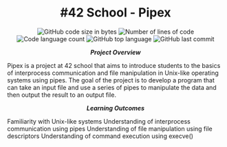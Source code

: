 <h1 align="center">
#42 School - Pipex
</h1>

<p align="center">
	<img alt="GitHub code size in bytes" src="https://img.shields.io/github/languages/code-size/jdecorte-be/42-Pipex?color=lightblue" />
	<img alt="Number of lines of code" src="https://img.shields.io/tokei/lines/github/jdecorte-be/42-Pipex?color=critical" />
	<img alt="Code language count" src="https://img.shields.io/github/languages/count/jdecorte-be/42-Pipex?color=yellow" />
	<img alt="GitHub top language" src="https://img.shields.io/github/languages/top/jdecorte-be/42-Pipex?color=blue" />
	<img alt="GitHub last commit" src="https://img.shields.io/github/last-commit/jdecorte-be/42-Pipex?color=green" />
</p>

<p align="center">
	<b><i>Project Overview</i></b><br>
</p>
Pipex is a project at 42 school that aims to introduce students to the basics of interprocess communication and file manipulation in Unix-like 
operating systems using pipes. The goal of the project is to develop a program that can take an input file and use a series of pipes 
to manipulate the data and then output the result to an output file.

<p align="center">
	<b><i>Learning Outcomes</i></b><br>
</p>
Familiarity with Unix-like systems
Understanding of interprocess communication using pipes
Understanding of file manipulation using file descriptors
Understanding of command execution using execve()
